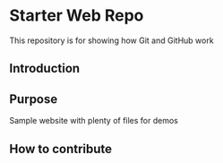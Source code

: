 # Starter Web Repo

This repository is for showing how Git and GitHub work

## Introduction 

## Purpose

Sample website with plenty of files for demos

## How to contribute
